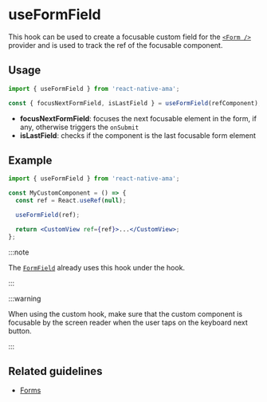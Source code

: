 # useFormField

This hook can be used to create a focusable custom field for the [`<Form />`](../components/Form.md) provider and is used to track the ref of the focusable component.

## Usage

```js
import { useFormField } from 'react-native-ama';

const { focusNextFormField, isLastField } = useFormField(refComponent);
```

- **focusNextFormField**: focuses the next focusable element in the form, if any, otherwise triggers the `onSubmit` 
- **isLastField**: checks if the component is the last focusable form element

## Example

```jsx
import { useFormField } from 'react-native-ama';

const MyCustomComponent = () => {
  const ref = React.useRef(null);

  useFormField(ref);

  return <CustomView ref={ref}>...</CustomView>;
};
```

:::note

The [`FormField`](../components/FormField.md) already uses this hook under the hook.

:::

:::warning

When using the custom hook, make sure that the custom component is focusable by the screen reader when the user taps on the keyboard next
button.

:::

## Related guidelines

- [Forms](../guidelines/forms)
